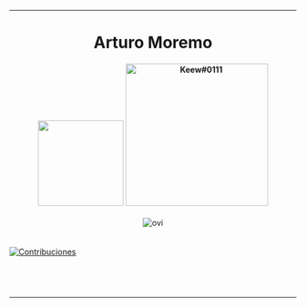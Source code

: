 <hr/>

<div align="center">
  <h1>Arturo Moremo</h1>
</div>

<div align="center">
<h4>
  <img src="https://i0.wp.com/e4developer.com/wp-content/uploads/2018/01/spring-boot.png?resize=408%2C214&ssl=1"  width="150";>
 
  <img src="https://storage.googleapis.com/cms-storage-bucket/847ae81f5430402216fd.svg" width="250" title="Keew#0111">
</h4>
</div>


<div align="center">
  <img src="https://github-readme-stats.vercel.app/api/top-langs?username=ArturoMoreno56&show_icons=true&locale=es&layout=compact&theme=radical" alt="ovi" />
</div>

<br/>


<br/>

<a href="#gh-dark-mode-only">
    <img src="https://github-readme-activity-graph.vercel.app/graph?username=ArturoMoreno56&theme=github-dark&point=00000000&radius=12" alt="Contribuciones">
</a>

<div align="center">
  <h1></h1>
</div>
&nbsp;
<hr/>

